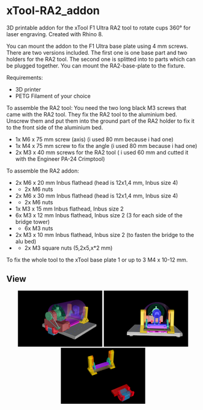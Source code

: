 # xTool-RA2_addon
3D printable addon for the xTool F1 Ultra RA2 tool to rotate cups 360° for laser engraving. Created with Rhino 8. 


You can mount the addon to the F1 Ultra base plate using 4 mm screws. 
There are two versions included. The first one is one base part and two holders for the RA2 tool.
The second one is splitted into to parts which can be plugged together.
You can mount the RA2-base-plate to the fixture.

Requirements:
* 3D printer 
* PETG Filament of your choice

To assemble the RA2 tool:
You need the two long black M3 screws that came with the RA2 tool. They fix the RA2 tool to the aluminium bed. 
Unscrew them and put them into the ground part of the RA2 holder to fix it to the front side of the aluminium bed. 
* 1x M6 x 75 mm screw (axis) (i used 80 mm because i had one)
* 1x M4 x 75 mm screw to fix the angle (i used 80 mm because i had one)
* 2x M3 x 40 mm screws for the RA2 tool ( i used 60 mm and cutted it with the Engineer PA-24 Crimptool)

To assemble the RA2 addon:
* 2x M6 x 20 mm Inbus flathead (head is 12x1,4 mm, Inbus size 4)
*    + 2x M6 nuts
* 2x M6 x 30 mm Inbus flathead (head is 12x1,4 mm, Inbus size 4)
*    + 2x M6 nuts
* 1x M3 x 15 mm Inbus flathead, Inbus size 2
* 6x M3 x 12 mm Inbus flathead, Inbus size 2 (3 for each side of the bridge tower)
*    + 6x M3 nuts
* 2x M3 x 10 mm Inbus flathead, Inbus size 2 (to fasten the bridge to the alu bed)
*    + 2x M3 square nuts (5,2x5,x*2 mm)

To fix the whole tool to the xTool base plate 1 or up to 3 M4 x 10-12 mm.

## View
<p align="center">
<img src="ViewCapture20241102_195503.png" width="220"> 
<img src="ViewCapture20241102_195156.png" width="220">
<img src="ViewCapture20241103_091318.png" width="220">
</p>  

